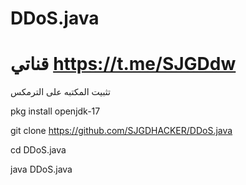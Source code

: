 # DDoS.java
# قناتي https://t.me/SJGDdw 

تثبيت المكتبه على الترمكس

pkg install openjdk-17

git clone https://github.com/SJGDHACKER/DDoS.java

cd DDoS.java

java DDoS.java
